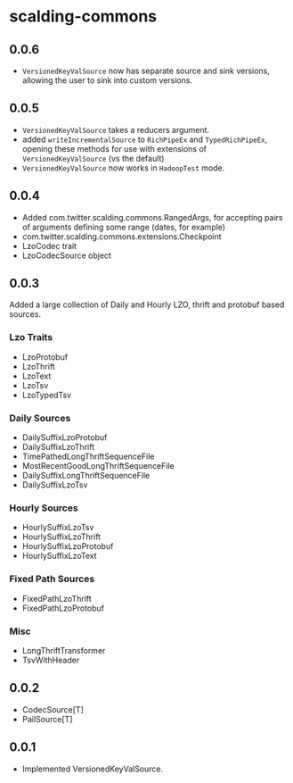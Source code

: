 # scalding-commons #

## 0.0.6

* `VersionedKeyValSource` now has separate source and sink versions, allowing the user to sink into custom versions.

## 0.0.5

* `VersionedKeyValSource` takes a reducers argument.
* added `writeIncrementalSource` to `RichPipeEx` and `TypedRichPipeEx`, opening these methods for use with extensions of `VersionedKeyValSource` (vs the default)
* `VersionedKeyValSource` now works in `HadoopTest` mode.

## 0.0.4

* Added com.twitter.scalding.commons.RangedArgs, for accepting pairs of arguments defining some range (dates, for example)
* com.twitter.scalding.commons.extensions.Checkpoint
* LzoCodec trait
* LzoCodecSource object

## 0.0.3

Added a large collection of Daily and Hourly LZO, thrift and protobuf based sources.

### Lzo Traits

* LzoProtobuf
* LzoThrift
* LzoText
* LzoTsv
* LzoTypedTsv

### Daily Sources

* DailySuffixLzoProtobuf
* DailySuffixLzoThrift
* TimePathedLongThriftSequenceFile
* MostRecentGoodLongThriftSequenceFile
* DailySuffixLongThriftSequenceFile
* DailySuffixLzoTsv

### Hourly Sources

* HourlySuffixLzoTsv
* HourlySuffixLzoThrift
* HourlySuffixLzoProtobuf
* HourlySuffixLzoText

### Fixed Path Sources

* FixedPathLzoThrift
* FixedPathLzoProtobuf

### Misc

* LongThriftTransformer
* TsvWithHeader

## 0.0.2

* CodecSource[T]
* PailSource[T]

## 0.0.1

* Implemented VersionedKeyValSource.

